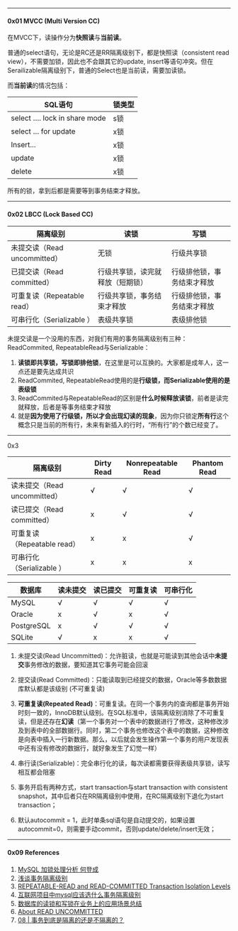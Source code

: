 

---

#### 0x01  MVCC (Multi Version CC)



在MVCC下，读操作分为**快照读**与**当前读**。

普通的select语句，无论是RC还是RR隔离级别下，都是快照读（consistent read view），不需要加锁，因此也不会跟其它的update, insert等语句冲突。但在Serailizable隔离级别下，普通的Select也是当前读，需要加读锁。

而**当前读**的情况包括：

| SQL语句                      | 锁类型 |
| ---------------------------- | ------ |
| select …. lock in share mode | s锁    |
| select … for update          | x锁    |
| Insert...                    | x锁    |
| update                       | x锁    |
| delete                       | x锁    |

所有的锁，拿到后都是需要等到事务结束才释放。



----

#### 0x02 LBCC (Lock Based CC)



| 隔离级别                     | 读锁                             | 写锁                       |
| ---------------------------- | -------------------------------- | -------------------------- |
| 未提交读（Read uncommitted） | 无锁                             | 行级共享锁                 |
| 已提交读（Read committed）   | 行级共享锁，读完就释放（短期锁） | 行级排他锁，事务结束才释放 |
| 可重复读（Repeatable read）  | 行级共享锁，事务结束才释放       | 行级排他锁，事务结束才释放 |
| 可串行化（Serializable ）    | 表级共享锁                       | 表级排他锁                 |



未提交读是一个没用的东西，对我们有用的事务隔离级别有三种：ReadCommited, RepeatableRead与Serializable：

1. **读锁即共享锁，写锁即排他锁**，在这里是可以互换的。大家都是成年人，这一点还是要先达成共识
2. ReadCommited, RepeatableRead使用的是**行级锁，而Serializable使用的是表级锁**
3. ReadCommited与RepeatableRead的区别是**什么时候释放读锁**，前者是读完就释放，后者是等事务结束才释放
4. 就是**因为使用了行级锁，所以才会出现幻读的现象**，因为你只锁定**所有行**这个概念只是当前的所有行，未来有新插入的行时，“所有行”的个数已经变了。



----

0x3 

| 隔离级别                     | Dirty Read | Nonrepeatable Read | Phantom Read |
| ---------------------------- | ---------- | ------------------ | ------------ |
| 读未提交（Read uncommitted） | √          | √                  | √            |
| 读已提交（Read committed）   | x          | √                  | √            |
| 可重复读（Repeatable read）  | x          | x                  | √            |
| 可串行化（Serializable ）    | x          | x                  | x            |



| 数据库     | 读未提交 | 读已提交 | 可重复读 | 可串行化 |
| ---------- | -------- | -------- | -------- | -------- |
| MySQL      | √        | √        | √        | √        |
| Oracle     | x        | √        | x        | √        |
| PostgreSQL | x        | √        | √        | √        |
| SQLite     | √        | x        | x        | √        |



1. 未提交读(Read Uncommitted)：允许脏读，也就是可能读到其他会话中**未提交**事务修改的数据，要知道其它事务可能会回滚
2. 提交读(Read Committed)：只能读取到已经提交的数据，Oracle等多数数据库默认都是该级别 (不可重复读)
3. **可重复读(Repeated Read)**：可重复读。在同一个事务内的查询都是事务开始时刻一致的，InnoDB默认级别。在SQL标准中，该隔离级别消除了不可重复读，但是还存在**幻读**（第一个事务对一个表中的数据进行了修改，这种修改涉及到表中的全部数据行。同时，第二个事务也修改这个表中的数据，这种修改是向表中插入一行新数据。那么，以后就会发生操作第一个事务的用户发现表中还有没有修改的数据行，就好象发生了幻觉一样）
4. 串行读(Serializable)：完全串行化的读，每次读都需要获得表级共享锁，读写相互都会阻塞



1. 事务开启有两种方式，start transaction与start transaction with consistent snapshot，其中后者只在RR隔离级别中使用，在RC隔离级别下退化为start transaction；
2. 默认autocommit = 1，此时单条sql语句是自动提交的，如果设置autocommit=0，则需要手动commit，否则update/delete/insert无效；



---

#### 0x09 References

1. [MySQL 加锁处理分析 何登成](https://www.cnblogs.com/tutar/p/5878651.html)
2. [浅谈事务隔离级别](https://zhuanlan.zhihu.com/p/34742600)
3. [REPEATABLE-READ and READ-COMMITTED Transaction Isolation Levels](https://www.percona.com/blog/2012/08/28/differences-between-read-committed-and-repeatable-read-transaction-isolation-levels/)
4. [互联网项目中mysql应该选什么事务隔离级别](https://zhuanlan.zhihu.com/p/59061106)
5. [数据库的读锁和写锁在业务上的应用场景总结](https://www.cnblogs.com/itZhy/p/8417763.html)
6. [About READ UNCOMMITTED](https://falseisnotnull.wordpress.com/2018/02/06/about-read-uncommitted/)
7. [08 | 事务到底是隔离的还是不隔离的？](https://time.geekbang.org/column/article/70562)

